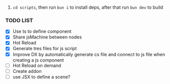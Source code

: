 1. `cd scripts`, then run `bun i` to install deps, after that run `bun dev` to build

### TODO LIST

- [x] Use ts to define component
- [x] Share jsMachine between nodes
- [x] Hot Reload
- [x] Generate tres files for js script
- [x] Improve DX by automatically generate cs file and connect to js file when creating a js component
- [ ] Hot Reload on demand
- [ ] Create addon
- [ ] use JSX to define a scene?
